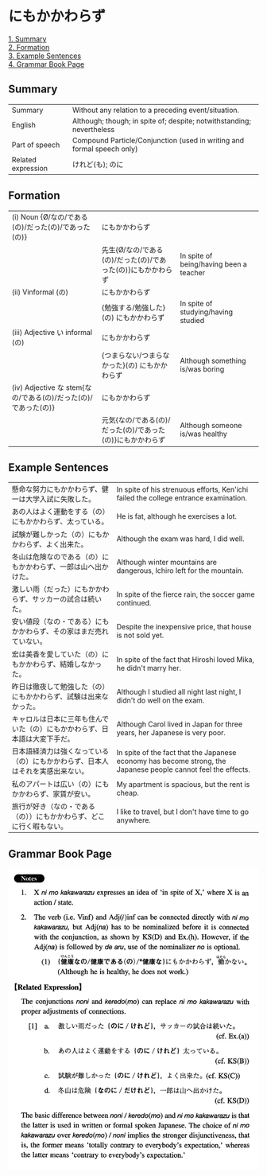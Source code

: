 # にもかかわらず

[1. Summary](#summary)<br>
[2. Formation](#formation)<br>
[3. Example Sentences](#example-sentences)<br>
[4. Grammar Book Page](#grammar-book-page)<br>


## Summary

<table><tr>   <td>Summary</td>   <td>Without any relation to a preceding event/situation.</td></tr><tr>   <td>English</td>   <td>Although; though; in spite of; despite; notwithstanding; nevertheless</td></tr><tr>   <td>Part of speech</td>   <td>Compound Particle/Conjunction (used in writing and formal speech only)</td></tr><tr>   <td>Related expression</td>   <td>けれど(も); のに</td></tr></table>

## Formation

<table class="table"><tbody><tr class="tr head"><td class="td"><span class="numbers">(i)</span> <span class="bold">Noun {Ø/なの/である(の)/だった(の)/であった(の)}</span></td><td class="td"><span class="concept">にもかかわらず</span></td><td class="td"></td></tr><tr class="tr"><td class="td"></td><td class="td"><span>先生{Ø/なの/である(の)/だった(の)/であった(の)}</span><span class="concept">にもかかわらず</span></td><td class="td"><span>In spite of being/having been a teacher</span></td></tr><tr class="tr head"><td class="td"><span class="numbers">(ii)</span> <span class="bold">Vinformal (の)</span> </td><td class="td"><span class="concept">にもかかわらず</span></td><td class="td"></td></tr><tr class="tr"><td class="td"></td><td class="td"><span>{勉強する/勉強した}(の)</span> <span class="concept">にもかかわらず</span></td><td class="td"><span>In spite of studying/having studied</span></td></tr><tr class="tr head"><td class="td"><span class="numbers">(iii)</span> <span class="bold">Adjective い informal (の)</span> </td><td class="td"><span class="concept">にもかかわらず</span></td><td class="td"></td></tr><tr class="tr"><td class="td"></td><td class="td"><span>{つまらない/つまらなかった}(の)</span> <span class="concept">にもかかわらず</span></td><td class="td"><span>Although something is/was boring</span></td></tr><tr class="tr head"><td class="td"><span class="numbers">(iv)</span> <span class="bold">Adjective な stem{なの/である(の)/だった(の)/であった(の)}</span></td><td class="td"><span class="concept">にもかかわらず</span></td><td class="td"></td></tr><tr class="tr"><td class="td"></td><td class="td"><span>元気{なの/である(の)/だった(の)/であった(の)}</span><span class="concept">にもかかわらず</span></td><td class="td"><span>Although someone is/was healthy</span></td></tr></tbody></table>

## Example Sentences

<table><tr>   <td>懸命な努力にもかかわらず、健一は大学入試に失敗した。</td>   <td>In spite of his strenuous efforts, Ken'ichi failed the college entrance examination.</td></tr><tr>   <td>あの人はよく運動をする（の）にもかかわらず、太っている。</td>   <td>He is fat, although he exercises a lot.</td></tr><tr>   <td>試験が難しかった（の）にもかかわらず、よく出来た。</td>   <td>Although the exam was hard, I did well.</td></tr><tr>   <td>冬山は危険なのである（の）にもかかわらず、一郎は山へ出かけた。</td>   <td>Although winter mountains are dangerous, Ichiro left for the mountain.</td></tr><tr>   <td>激しい雨（だった）にもかかわらず、サッカーの試合は続いた。</td>   <td>In spite of the fierce rain, the soccer game continued.</td></tr><tr>   <td>安い値段（なの・である）にもかかわらず、その家はまだ売れていない。</td>   <td>Despite the inexpensive price, that house is not sold yet.</td></tr><tr>   <td>宏は美香を愛していた（の）にもかかわらず、結婚しなかった。</td>   <td>In spite of the fact that Hiroshi loved Mika, he didn't marry her.</td></tr><tr>   <td>昨日は徹夜して勉強した（の）にもかかわらず、試験は出来なかった。</td>   <td>Although I studied all night last night, I didn't do well on the exam.</td></tr><tr>   <td>キャロルは日本に三年も住んでいた（の）にもかかわらず、日本語は大変下手だ。</td>   <td>Although Carol lived in Japan for three years, her Japanese is very poor.</td></tr><tr>   <td>日本語経済力は強くなっている（の）にもかかわらず、日本人はそれを実感出来ない。</td>   <td>In spite of the fact that the Japanese economy has become strong, the Japanese people cannot feel the effects.</td></tr><tr>   <td>私のアパートは広い（の）にもかかわらず、家賃が安い。</td>   <td>My apartment is spacious, but the rent is cheap.</td></tr><tr>   <td>旅行が好き（なの・である（の））にもかかわらず、どこに行く暇もない。</td>   <td>I like to travel, but I don't have time to go anywhere.</td></tr></table>

## Grammar Book Page

![](../img/Intermediateにもかかわらず.png)

